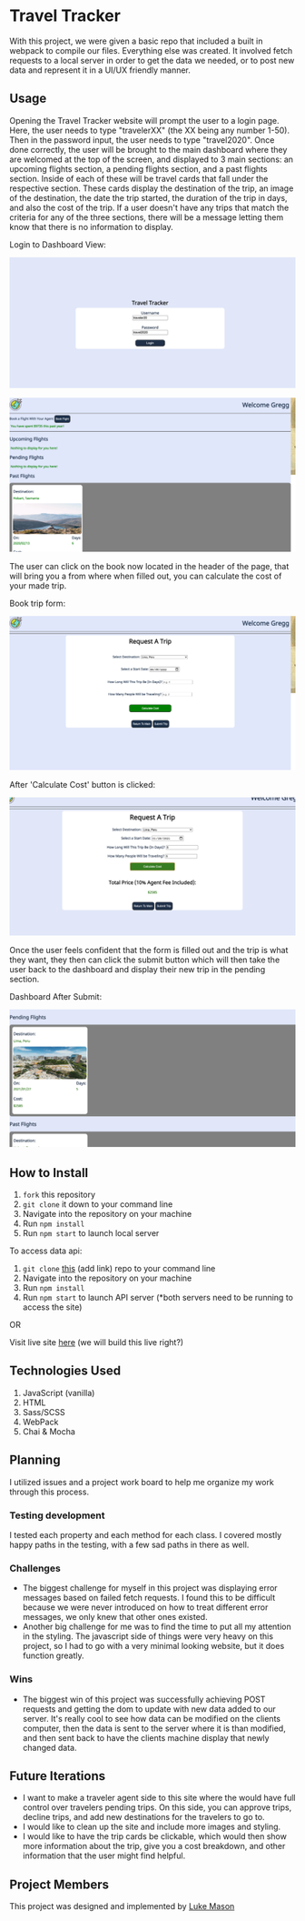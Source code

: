 # Travel Tracker
With this project, we were given a basic repo that included a built in webpack to compile our files. Everything else was created. It involved fetch requests to a local server in order to get the data we needed, or to post new data and represent it in a UI/UX friendly manner.

## Usage
Opening the Travel Tracker website will prompt the user to a login page. Here, the user needs to type "travelerXX" (the XX being any number 1-50). Then in the password input, the user needs to type "travel2020". Once done correctly, the user will be brought to the main dashboard where they are welcomed at the top of the screen, and displayed to 3 main sections: an upcoming flights section, a pending flights section, and a past flights section. Inside of each of these will be travel cards that fall under the respective section. These cards display the destination of the trip, an image of the destination, the date the trip started, the duration of the trip in days, and also the cost of the trip. If a user doesn't have any trips that match the criteria for any of the three sections, there will be a message letting them know that there is no information to display.

Login to Dashboard View:

![screenshot of login](./src/images/login.png)

![screenshot of mainpage](./src/images/dashboard.png)

The user can click on the book now located in the header of the page, that will bring you a from where when filled out, you can calculate the cost of your made trip.

Book trip form:

![screenshot of form](./src/images/request.png)

After 'Calculate Cost' button is clicked:

![screenshot of cost](./src/images/calculate-cost.png)

Once the user feels confident that the form is filled out and the trip is what they want, they then can click the submit button which will then take the user back to the dashboard and display their new trip in the pending section.

Dashboard After Submit:  

![screenshot of dashboard](./src/images/after-submit.png)

## How to Install
1. `fork` this repository
2. `git clone` it down to your command line
3. Navigate into the repository on your machine
4. Run `npm install`
5. Run `npm start` to launch local server

To access data api:
1. `git clone` [this]() (add link) repo to your command line
2. Navigate into the repository on your machine
3. Run `npm install`
4. Run `npm start` to launch API server (*both servers need to be running to access the site)

OR

Visit live site [here]() (we will build this live right?)

## Technologies Used
1. JavaScript (vanilla)
2. HTML
3. Sass/SCSS
3. WebPack
4. Chai & Mocha

## Planning
I utilized issues and a project work board to help me organize my work through this process.

### Testing development
I tested each property and each method for each class. I covered mostly happy paths in the testing, with a few sad paths in there as well.

### Challenges
* The biggest challenge for myself in this project was displaying error messages based on failed fetch requests. I found this to be difficult because we were never introduced on how to treat different error messages, we only knew that other ones existed.
* Another big challenge for me was to find the time to put all my attention in the styling. The javascript side of things were very heavy on this project, so I had to go with a very minimal looking website, but it does function greatly.

### Wins
* The biggest win of this project was successfully achieving POST requests and getting the dom to update with new data added to our server. It's really cool to see how data can be modified on the clients computer, then the data is sent to the server where it is than modified, and then sent back to have the clients machine display that newly changed data.

## Future Iterations
* I want to make a traveler agent side to this site where the would have full control over travelers pending trips. On this side, you can approve trips, decline trips, and add new destinations for the travelers to go to.
* I would like to clean up the site and include more images and styling.
* I would like to have the trip cards be clickable, which would then show more information about the trip, give you a cost breakdown, and other information that the user might find helpful.

## Project Members
This project was designed and implemented by [Luke Mason](https://github.com/LukeMason33)
